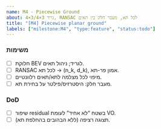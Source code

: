 ```yaml
---
name: M4 - Piecewise Ground
about: גריד 3×3/4×4, RANSAC לכל תא, מעבר חלק בין תאים
title: "[M4] Piecewise planar ground"
labels: ["milestone:M4", "type:feature", "status:todo"]
---
```


### משימות
- [ ] חלוקת BEV לגריד; ניהול תאים.
- [ ] RANSAC לכל תא → (n_k, d_k), אמון פר-תא.
- [ ] מיפוי לכל מצלמה לתא/תאים רלוונטיים.
- [ ] מעבר חלק: היסטרזיס/פילטר על בחירת תא.

### DoD
- [ ] שיפור residual בשטח “לא אחיד” לעומת VO.
- [ ] תצוגה רציפה (ללא הבהובים בהחלפת תא).
